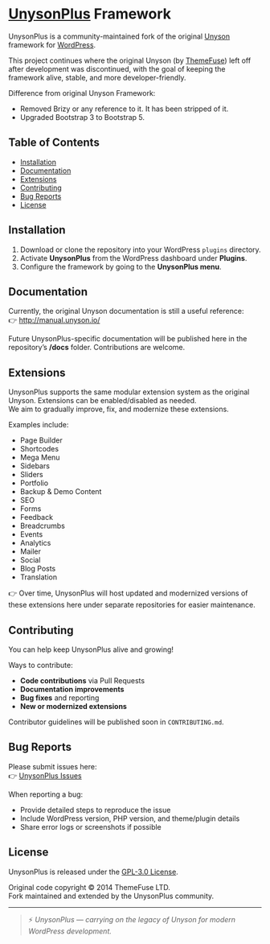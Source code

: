 # [UnysonPlus](https://github.com/jonmlas/UnysonPlus) Framework

UnysonPlus is a community-maintained fork of the original [Unyson](https://wordpress.org/plugins/unyson/) framework for [WordPress](http://wordpress.org/).  

This project continues where the original Unyson (by [ThemeFuse](http://themefuse.com/)) left off after development was discontinued, with the goal of keeping the framework alive, stable, and more developer-friendly.

Difference from original Unyson Framework:
* Removed Brizy or any reference to it. It has been stripped of it.
* Upgraded Bootstrap 3 to Bootstrap 5.

## Table of Contents

* [Installation](#installation)
* [Documentation](#documentation)
* [Extensions](#extensions)
* [Contributing](#contributing)
* [Bug Reports](#bug-reports)
* [License](#license)

## Installation

1. Download or clone the repository into your WordPress `plugins` directory.
2. Activate **UnysonPlus** from the WordPress dashboard under **Plugins**.
3. Configure the framework by going to the **UnysonPlus menu**.

## Documentation

Currently, the original Unyson documentation is still a useful reference:  
👉 http://manual.unyson.io/  

Future UnysonPlus-specific documentation will be published here in the repository’s **/docs** folder. Contributions are welcome.

## Extensions

UnysonPlus supports the same modular extension system as the original Unyson. Extensions can be enabled/disabled as needed.  
We aim to gradually improve, fix, and modernize these extensions.  

Examples include:

- Page Builder  
- Shortcodes  
- Mega Menu  
- Sidebars  
- Sliders  
- Portfolio  
- Backup & Demo Content  
- SEO  
- Forms  
- Feedback  
- Breadcrumbs  
- Events  
- Analytics  
- Mailer  
- Social  
- Blog Posts  
- Translation  

👉 Over time, UnysonPlus will host updated and modernized versions of these extensions here under separate repositories for easier maintenance.

## Contributing

You can help keep UnysonPlus alive and growing!  

Ways to contribute:
- **Code contributions** via Pull Requests
- **Documentation improvements**
- **Bug fixes** and reporting
- **New or modernized extensions**

Contributor guidelines will be published soon in `CONTRIBUTING.md`.

## Bug Reports

Please submit issues here:  
👉 [UnysonPlus Issues](https://github.com/jonmlas/UnysonPlus/issues)

When reporting a bug:
- Provide detailed steps to reproduce the issue
- Include WordPress version, PHP version, and theme/plugin details
- Share error logs or screenshots if possible

## License

UnysonPlus is released under the [GPL-3.0 License](https://github.com/jonmlas/UnysonPlus/blob/master/framework/LICENSE).  

Original code copyright © 2014 ThemeFuse LTD.  
Fork maintained and extended by the UnysonPlus community.  

---
> ⚡ *UnysonPlus — carrying on the legacy of Unyson for modern WordPress development.*
